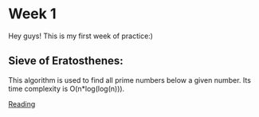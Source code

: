 
# Week 1
Hey guys! This is my first week of practice:)

## Sieve of Eratosthenes:
This algorithm is used to find all prime numbers below a given number.
Its time complexity is O(n*log(log(n))).

[Reading](https://www.geeksforgeeks.org/sieve-of-eratosthenes/?ref=lbp)
